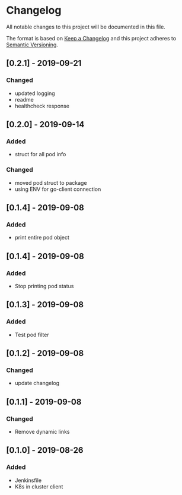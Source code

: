 # Changelog
All notable changes to this project will be documented in this file.

The format is based on [Keep a Changelog](http://keepachangelog.com/en/1.0.0/)
and this project adheres to [Semantic Versioning](http://semver.org/spec/v2.0.0.html).

## [0.2.1] - 2019-09-21

### Changed

- updated logging
- readme
- healthcheck response

## [0.2.0] - 2019-09-14

### Added
- struct for all pod info

### Changed
- moved pod struct to package
- using ENV for go-client connection

## [0.1.4] - 2019-09-08

### Added
- print entire pod object

## [0.1.4] - 2019-09-08

### Added
- Stop printing pod status

## [0.1.3] - 2019-09-08

### Added
- Test pod filter

## [0.1.2] - 2019-09-08

### Changed
- update changelog

## [0.1.1] - 2019-09-08

### Changed
- Remove dynamic links

## [0.1.0] - 2019-08-26

### Added
- Jenkinsfile
- K8s in cluster client